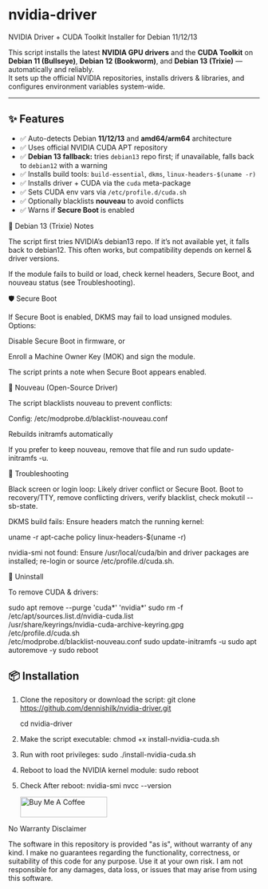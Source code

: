 # nvidia-driver
NVIDIA Driver + CUDA Toolkit Installer for Debian 11/12/13

This script installs the latest **NVIDIA GPU drivers** and the **CUDA Toolkit** on **Debian 11 (Bullseye)**, **Debian 12 (Bookworm)**, and **Debian 13 (Trixie)** — automatically and reliably.  
It sets up the official NVIDIA repositories, installs drivers & libraries, and configures environment variables system-wide.

---

## ✨ Features
- ✅ Auto-detects Debian **11/12/13** and **amd64/arm64** architecture
- ✅ Uses official NVIDIA CUDA APT repository
- ✅ **Debian 13 fallback:** tries `debian13` repo first; if unavailable, falls back to `debian12` with a warning
- ✅ Installs build tools: `build-essential`, `dkms`, `linux-headers-$(uname -r)`
- ✅ Installs driver + CUDA via the `cuda` meta-package
- ✅ Sets CUDA env vars via `/etc/profile.d/cuda.sh`
- ✅ Optionally blacklists **nouveau** to avoid conflicts
- ✅ Warns if **Secure Boot** is enabled


🧭 Debian 13 (Trixie) Notes

The script first tries NVIDIA’s debian13 repo.
If it’s not available yet, it falls back to debian12. This often works, but compatibility depends on kernel & driver versions.

If the module fails to build or load, check kernel headers, Secure Boot, and nouveau status (see Troubleshooting).

🛡️ Secure Boot

If Secure Boot is enabled, DKMS may fail to load unsigned modules. Options:

Disable Secure Boot in firmware, or

Enroll a Machine Owner Key (MOK) and sign the module.

The script prints a note when Secure Boot appears enabled.


🚫 Nouveau (Open-Source Driver)

The script blacklists nouveau to prevent conflicts:

Config: /etc/modprobe.d/blacklist-nouveau.conf

Rebuilds initramfs automatically

If you prefer to keep nouveau, remove that file and run sudo update-initramfs -u.


🧰 Troubleshooting

Black screen or login loop: Likely driver conflict or Secure Boot. Boot to recovery/TTY, remove conflicting drivers, verify blacklist, check mokutil --sb-state.

DKMS build fails: Ensure headers match the running kernel:

uname -r
apt-cache policy linux-headers-$(uname -r)


nvidia-smi not found: Ensure /usr/local/cuda/bin and driver packages are installed; re-login or source /etc/profile.d/cuda.sh.


🧩 Uninstall

To remove CUDA & drivers:

sudo apt remove --purge 'cuda*' 'nvidia*'
sudo rm -f /etc/apt/sources.list.d/nvidia-cuda.list \
           /usr/share/keyrings/nvidia-cuda-archive-keyring.gpg \
           /etc/profile.d/cuda.sh \
           /etc/modprobe.d/blacklist-nouveau.conf
sudo update-initramfs -u
sudo apt autoremove -y
sudo reboot



## 📦 Installation

1. Clone the repository or download the script:
   git clone https://github.com/dennishilk/nvidia-driver.git
   
   cd nvidia-driver
  
3. Make the script executable:
   chmod +x install-nvidia-cuda.sh

4. Run with root privileges:
   sudo ./install-nvidia-cuda.sh

5. Reboot to load the NVIDIA kernel module:
   sudo reboot

6. Check After reboot:
   nvidia-smi
   nvcc --version

    <a href="https://www.buymeacoffee.com/dennishilk" target="_blank"><img src="https://cdn.buymeacoffee.com/buttons/default-orange.png" alt="Buy Me A Coffee" height="41" width="174"></a>



No Warranty Disclaimer

The software in this repository is provided "as is", without warranty of any kind.
I make no guarantees regarding the functionality, correctness, or suitability of this code for any purpose.
Use it at your own risk. I am not responsible for any damages, data loss, or issues that may arise from using this software.
